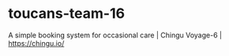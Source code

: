 # toucans-team-16
A simple booking system for occasional care | Chingu Voyage-6 | https://chingu.io/
